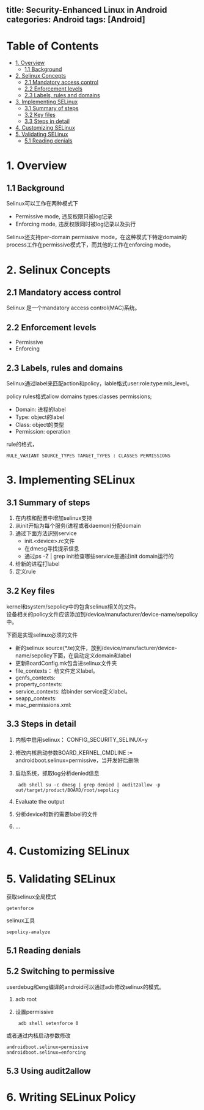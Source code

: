 title: Security-Enhanced Linux in Android
categories: Android
tags: [Android]
---
# Table of Contents
- [1. Overview](#section1)
	- [1.1 Background](#section1.1)
- [2. Selinux Concepts](#section2)
	- [2.1 Mandatory access control](#section2.1)
	- [2.2 Enforcement levels](#section2.2)
	- [2.3 Labels, rules and domains](#section2.3)
- [3. Implementing SELinux](#section3)
	- [3.1 Summary of steps](#section3.1)
	- [3.2 Key files](#section3.2)
	- [3.3 Steps in detail](#section3.3)
- [4. Customizing SELinux](#section4)
- [5. Validating SELinux](#section5)
	- [5.1 Reading denials](#section5.1)

<a name="section1"></a>
# 1. Overview

<a name="section1.1"></a>
## 1.1 Background
Selinux可以工作在两种模式下

- Permissive mode, 违反权限只被log记录
- Enforcing mode, 违反权限同时被log记录以及执行

Selinux还支持per-domain permissive mode，在这种模式下特定domain的process工作在permissive模式下，而其他的工作在enforcing mode。

<a name="section2"></a>
# 2. Selinux Concepts

<a name="section2.1"></a>
## 2.1 Mandatory access control
Selinux 是一个mandatory access control(MAC)系统。

<a name="section2.2"></a>
## 2.2 Enforcement levels

- Permissive
- Enforcing

<a name="section2.3"></a>
## 2.3 Labels, rules and domains
Selinux通过label来匹配action和policy，lable格式user:role:type:mls_level。

policy rules格式allow domains types:classes permissions;

- Domain: 进程的label
- Type: object的label
- Class: object的类型
- Permission: operation

rule的格式，
	
	RULE_VARIANT SOURCE_TYPES TARGET_TYPES : CLASSES PERMISSIONS


<a name="section3"></a>
# 3. Implementing SELinux

<a name="section3.1"></a>
## 3.1 Summary of steps
1. 在内核和配置中增加selinux支持
2. 从init开始为每个服务(进程或者daemon)分配domain
3. 通过下面方法识别service 
	- init.<device\>.rc文件
	- 在dmesg寻找提示信息
	- 通过ps -Z | grep init检查哪些service是通过init domain运行的
4. 给新的进程打label
5. 定义rule

<a name="section3.2"></a>
## 3.2 Key files
kernel和system/sepolicy中的包含selinux相关的文件。   
设备相关的policy文件应该添加到/device/manufacturer/device-name/sepolicy中。

下面是实现selinux必须的文件

- 新的selinux source(*.te)文件，放到/device/manufacturer/device-name/sepolicy下面，在启动定义domain和label
- 更新BoardConfig.mk包含进selinux文件夹
- file_contexts： 给文件定义label。
- genfs_contexts: 
- property_contexts: 
- service_contexts: 给binder service定义label。
- seapp_contexts: 
- mac_permissions.xml: 

<a name="section3.3"></a>
## 3.3 Steps in detail
1. 内核中启用selinux： CONFIG\_SECURITY\_SELINUX=y
2. 修改内核启动参数BOARD\_KERNEL\_CMDLINE := androidboot.selinux=permissive，当开发好后删除
3. 启动系统，抓取log分析denied信息   
	
		adb shell su -c dmesg | grep denied | audit2allow -p out/target/product/BOARD/root/sepolicy
4. Evaluate the output
5. 分析device和新的需要label的文件
6. ...


<a name="section4"></a>
# 4. Customizing SELinux

<a name="section5"></a>
# 5. Validating SELinux
获取selinux全局模式
	
	getenforce

selinux工具

	sepolicy-analyze

<a name="section5.1"></a>
## 5.1 Reading denials

<a name="section5.2"></a>
## 5.2 Switching to permissive
userdebug和eng编译的android可以通过adb修改selinux的模式。

1. adb root
2. 设置permissive
   
		adb shell setenforce 0

或者通过内核启动参数修改

	androidboot.selinux=permissive
	androidboot.selinux=enforcing

<a name="section5.3"></a>
## 5.3 Using audit2allow

<a name="section6"></a>
# 6. Writing SELinux Policy



